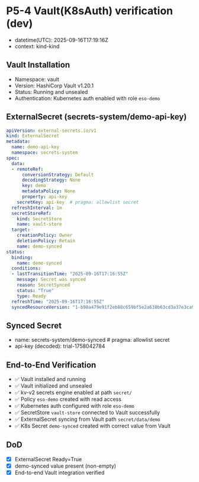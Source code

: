 # P5-4 Vault(K8sAuth) verification (dev)
- datetime(UTC): 2025-09-16T17:19:16Z
- context: kind-kind

## Vault Installation
- Namespace: vault
- Version: HashiCorp Vault v1.20.1
- Status: Running and unsealed
- Authentication: Kubernetes auth enabled with role `eso-demo`

## ExternalSecret (secrets-system/demo-api-key)
```yaml
apiVersion: external-secrets.io/v1
kind: ExternalSecret
metadata:
  name: demo-api-key
  namespace: secrets-system
spec:
  data:
  - remoteRef:
      conversionStrategy: Default
      decodingStrategy: None
      key: demo
      metadataPolicy: None
      property: api-key
    secretKey: api-key  # pragma: allowlist secret
  refreshInterval: 1m
  secretStoreRef:
    kind: SecretStore
    name: vault-store
  target:
    creationPolicy: Owner
    deletionPolicy: Retain
    name: demo-synced
status:
  binding:
    name: demo-synced
  conditions:
  - lastTransitionTime: "2025-09-16T17:16:55Z"
    message: Secret was synced
    reason: SecretSynced
    status: "True"
    type: Ready
  refreshTime: "2025-09-16T17:16:55Z"
  syncedResourceVersion: "1-b98a479e91f2eb88c659bf5e2a638b63cd3a37e3ca93419701c3c582"
```

## Synced Secret
- name: secrets-system/demo-synced  # pragma: allowlist secret
- api-key (decoded): trial-1758042784

## End-to-End Verification
- ✅ Vault installed and running
- ✅ Vault initialized and unsealed
- ✅ kv-v2 secrets engine enabled at path `secret/`
- ✅ Policy `eso-demo` created with read access
- ✅ Kubernetes auth configured with role `eso-demo`
- ✅ SecretStore `vault-store` connected to Vault successfully
- ✅ ExternalSecret syncing from Vault path `secret/data/demo`
- ✅ K8s Secret `demo-synced` created with correct value from Vault

## DoD
- [x] ExternalSecret Ready=True
- [x] demo-synced value present (non-empty)
- [x] End-to-end Vault integration verified